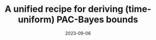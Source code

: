 ---
layout: default 
title: A unified recipe for deriving (time-uniform) PAC-Bayes bounds
authors: Ben Chugg, Hongjian Wang, Aaditya Ramdas
publication: JMLR 
year: 2023
date: "2023-09-06"
link: "https://arxiv.org/abs/2302.03421"
category: Theory
show: True
---